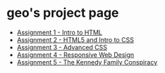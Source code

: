# geo's project page

<ul>
 <li><a href="assignment1_html/index.html" target="_blank">Assignment 1 - Intro to HTML</a></li>
 <li><a href="assignment2_html/index.html" target="_blank">Assignment 2 - HTML5 and Intro to CSS</a></li>
 <li><a href="assignment3_html/pitch.html" target="_blank">Assignment 3 - Advanced CSS</a></li>
 <li><a href="assignment4_html/pitch.html" target="_blank">Assignment 4 - Responsive Web Design</a></li>
 <li><a href="assignment5_html/kennedy_curse.html" target="_blank">Assignment 5 - The Kennedy Family Conspiracy</a></li>
</ul>
